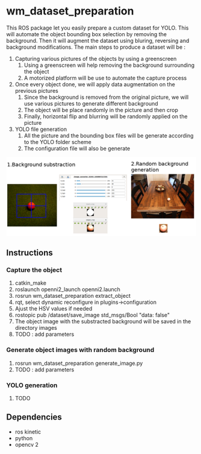 # wm_dataset_preparation
This ROS package let you easily prepare a custom dataset for YOLO. 
This will automate the object bounding box selection by removing the background.
Then it will augment the dataset using bluring, reversing and background modifications. 
The main steps to produce a dataset will be :
1. Capturing various pictures of the objects by using a greenscreen
     1. Using a greenscreen will help removing the background surrounding the object
     2. A motorized platform will be use to automate the capture process
 2. Once every object done, we will apply data augmentation on the previous pictures
     1. Since the background is removed from the original picture, we will use various pictures to generate different background
     2. The object will be place randomly in the picture and then crop
     3. Finally, horizontal flip and blurring will be randomly applied on the picture
 3. YOLO file generation
     1. All the picture and the bounding box files will be generate according to the YOLO folder scheme
     2. The configuration file will also be generate
     
![](wm_data_preparation.png)

## Instructions
### Capture the object
1. catkin_make
2. roslaunch openni2_launch openni2.launch
3. rosrun wm_dataset_preparation extract_object
4. rqt, select dynamic reconfigure in plugins->configuration
5. Ajust the HSV values if needed
6. rostopic pub /dataset/save_image std_msgs/Bool "data: false"
7. The object image with the substracted background will be saved in the directory images
8. TODO : add parameters 
### Generate object images with random background
1. rosrun wm_dataset_preparation generate_image.py
2. TODO : add parameters 
### YOLO generation
1. TODO

## Dependencies
* ros kinetic
* python
* opencv 2
